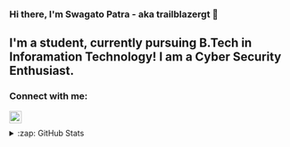 ### Hi there, I'm Swagato Patra - aka trailblazergt 🤗


## I'm a student, currently pursuing B.Tech in Inforamation Technology! I am a Cyber Security Enthusiast.

### Connect with me:
[<img align="left" alt="Swagato | Instagram" width="22px" src="https://cdn.jsdelivr.net/npm/simple-icons@v3/icons/instagram.svg" />][instagram]
</br>

</details>

<details>
  <summary>:zap: GitHub Stats</summary>

  <img align="left" alt="Swagato's GitHub Stats" src="https://github-readme-stats.codestackr.vercel.app/api?username=trailblazergt&show_icons=true&hide_border=true" />

</details>

[instagram]: https://instagram.com/__trailblazer___
